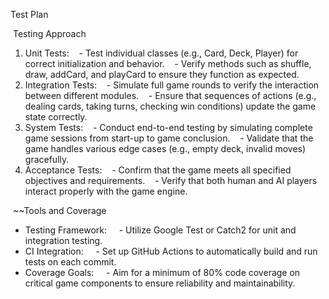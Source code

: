 Test Plan

 Testing Approach
1. Unit Tests:
   - Test individual classes (e.g., Card, Deck, Player) for correct initialization and behavior.
   - Verify methods such as shuffle, draw, addCard, and playCard to ensure they function as expected.
2. Integration Tests:
   - Simulate full game rounds to verify the interaction between different modules.
   - Ensure that sequences of actions (e.g., dealing cards, taking turns, checking win conditions) update the game state correctly.
3. System Tests:
   - Conduct end-to-end testing by simulating complete game sessions from start-up to game conclusion.
   - Validate that the game handles various edge cases (e.g., empty deck, invalid moves) gracefully.
4. Acceptance Tests:
   - Confirm that the game meets all specified objectives and requirements.
   - Verify that both human and AI players interact properly with the game engine.

 ~~Tools and Coverage
- Testing Framework:  
  - Utilize Google Test or Catch2 for unit and integration testing.
- CI Integration:  
  - Set up GitHub Actions to automatically build and run tests on each commit.
- Coverage Goals:  
  - Aim for a minimum of 80% code coverage on critical game components to ensure reliability and maintainability.
